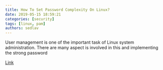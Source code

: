 ```yaml
---
title: How To Set Password Complexity On Linux? 
date: 2019-05-15 18:59:21
categories: [security]
tags: [linux, pam]
authors: sedlav
---
```


User management is one of the important task of Linux system administration. There are many aspect is involved in this and implementing the strong password

[Link](https://www.2daygeek.com/how-to-set-password-complexity-policy-on-linux/)
